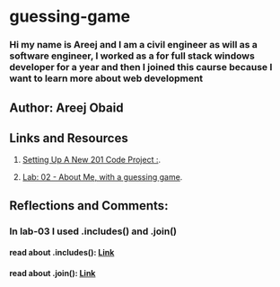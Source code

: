# guessing-game

### Hi my name is Areej and I am a civil engineer as will as a software engineer, I worked as a for full stack windows developer for a year and then I  joined this caurse because I want to learn more about web development

## Author: Areej Obaid

## Links and Resources
1. [Setting Up A New 201 Code Project :](https://codefellows.github.io/code-201-guide/curriculum/class-02/project_setup).

2. [Lab: 02 - About Me, with a guessing game](https://canvas.instructure.com/courses/2471935/assignments/19163466).

## Reflections and Comments:

### In lab-03 I used .includes() and .join()

#### read about .includes(): [Link](https://developer.mozilla.org/en-US/docs/Web/JavaScript/Reference/Global_Objects/Array/includes)

#### read about .join(): [Link](https://developer.mozilla.org/en-US/docs/Web/JavaScript/Reference/Global_Objects/Array/join)